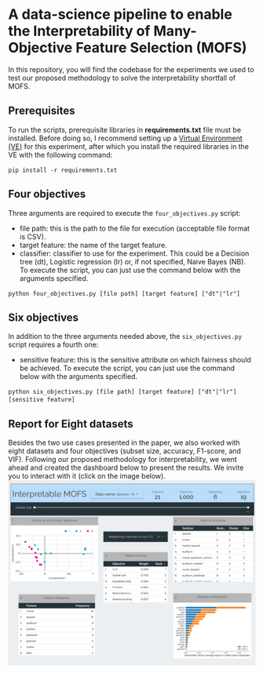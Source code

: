 # A data-science pipeline to enable the Interpretability of Many-Objective Feature Selection (MOFS)
In this repository, you will find the codebase for the experiments we used to test our proposed methodology to solve the interpretability shortfall of MOFS.
## Prerequisites
To run the scripts, prerequisite libraries in **requirements.txt** file must be installed. Before doing so, I recommend setting up a [Virtual Environment (VE)](https://docs.python.org/3/library/venv.html) for this experiment, after which you install the required libraries in the VE with the following command:
```
pip install -r requirements.txt
```
## Four objectives
Three arguments are required to execute the ```four_objectives.py``` script:
- file path: this is the path to the file for execution (acceptable file format is CSV).
- target feature: the name of the target feature.
- classifier: classifier to use for the experiment. This could be a Decision tree (dt), Logistic regression (lr) or, if not specified, Naive Bayes (NB).
To execute the script, you can just use the command below with the arguments specified.
```
python four_objectives.py [file path] [target feature] ["dt"|"lr"]
```
## Six objectives
In addition to the three arguments needed above, the ```six_objectives.py``` script requires a fourth one:
- sensitive feature: this is the sensitive attribute on which fairness should be achieved.
To execute the script, you can just use the command below with the arguments specified.
```
python six_objectives.py [file path] [target feature] ["dt"|"lr"] [sensitive feature]
```
## Report for Eight datasets
Besides the two use cases presented in the paper, we also worked with eight datasets and four objectives (subset size, accuracy, F1-score, and VIF). Following our proposed methodology for interpretability, we went ahead and created the dashboard below to present the results. We invite you to interact with it (click on the image below).
[![Report on dashboard](https://github.com/F-U-Njoku/many-objective-fs-nsgaiii/blob/main/dashboard.jpg)](https://lookerstudio.google.com/u/0/reporting/f254a8cb-39f5-40db-a0d9-0da9d07e0589/page/B53hD)
